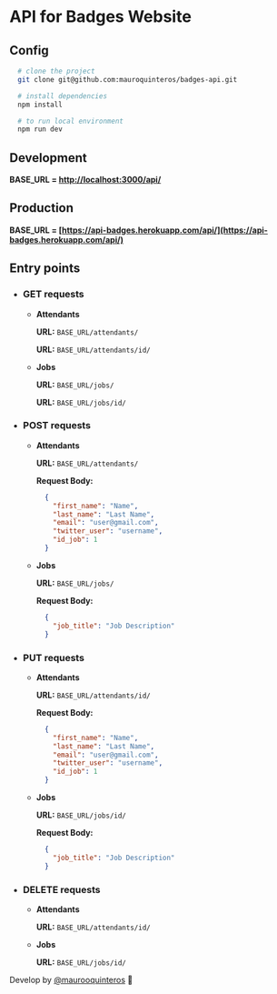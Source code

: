 # API for Badges Website

## Config
  ```bash
    # clone the project
    git clone git@github.com:mauroquinteros/badges-api.git

    # install dependencies
    npm install

    # to run local environment
    npm run dev
  ```

## Development

  **BASE_URL = [http://localhost:3000/api/](http://localhost:3000/api/)**

## Production

  **BASE_URL = [https://api-badges.herokuapp.com/api/](https://api-badges.herokuapp.com/api/)**

## Entry points

- ### GET requests

  - **Attendants**

    **URL:** `BASE_URL/attendants/`

    **URL:** `BASE_URL/attendants/id/`

  - **Jobs**

    **URL:** `BASE_URL/jobs/`

    **URL:** `BASE_URL/jobs/id/`

- ### POST requests

  - **Attendants**

    **URL:** `BASE_URL/attendants/`

    **Request Body:**

    ```json
      {
        "first_name": "Name",
        "last_name": "Last Name",
        "email": "user@gmail.com",
        "twitter_user": "username",
        "id_job": 1
      }
    ```

  - **Jobs**

    **URL:** `BASE_URL/jobs/`

    **Request Body:**

    ```json
      {
        "job_title": "Job Description"
      }
    ```

- ### PUT requests

  - **Attendants**

    **URL:** `BASE_URL/attendants/id/`

    **Request Body:**

    ```json
      {
        "first_name": "Name",
        "last_name": "Last Name",
        "email": "user@gmail.com",
        "twitter_user": "username",
        "id_job": 1
      }
    ```

  - **Jobs**

    **URL:** `BASE_URL/jobs/id/`

    **Request Body:**

    ```json
      {
        "job_title": "Job Description"
      }
    ```

- ### DELETE requests

  - **Attendants**

    **URL:** `BASE_URL/attendants/id/`

  - **Jobs**

    **URL:** `BASE_URL/jobs/id/`

Develop by [@maurooquinteros](https://twitter.com/maurooquinteros) 💚
